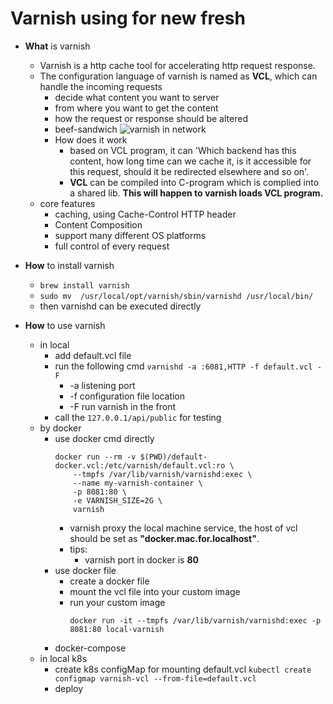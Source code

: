 # Varnish using for new fresh

* **What** is varnish
  * Varnish is a http  cache tool for accelerating http request response.
  * The configuration language of varnish is named as **VCL**, which can handle the incoming requests
    * decide what content you want to server
    * from where you want to get the content
    * how the request or response should be altered
    * beef-sandwich
    ![varnish in network](https://user-images.githubusercontent.com/6279298/165006846-8501c3a2-e6ea-43c6-81c1-88416128468c.png)
    * How does it work
      * based on VCL program, it can 'Which backend has this content, how long time can we cache it, is it accessible for this request, should it be redirected elsewhere and so on'.
      * **VCL** can be compiled into C-program which is complied into a shared lib. **This will happen to varnish loads VCL program.**
  * core features
    * caching, using Cache-Control HTTP header
    * Content Composition
    * support many different OS platforms
    * full control of every request

* **How** to install varnish
  * ```brew install varnish```
  * ```sudo mv  /usr/local/opt/varnish/sbin/varnishd /usr/local/bin/```
  * then varnishd can be executed directly

* **How** to use varnish
  * in local
    * add default.vcl file
    * run the following cmd ```varnishd -a :6081,HTTP -f default.vcl -F```
      * -a listening port
      * -f configuration file location
      * -F run varnish in the front
    * call the ```127.0.0.1/api/public``` for testing
  * by docker
    * use docker cmd directly
      ```
      docker run --rm -v $(PWD)/default-docker.vcl:/etc/varnish/default.vcl:ro \  
          --tmpfs /var/lib/varnish/varnishd:exec \
          --name my-varnish-container \
          -p 8081:80 \
          -e VARNISH_SIZE=2G \
          varnish
      ```
      * varnish proxy the local machine service, the host of vcl should be set as **"docker.mac.for.localhost"**.
      * tips:
        * varnish port in docker is **80**
    * use docker file
      * create a docker file
      * mount the vcl file into your custom image
      * run your custom image
        ```
        docker run -it --tmpfs /var/lib/varnish/varnishd:exec -p 8081:80 local-varnish
        ```
    * docker-compose
  * in local k8s
    * create k8s configMap for mounting default.vcl
    ```kubectl create configmap varnish-vcl --from-file=default.vcl```
    * deploy 

